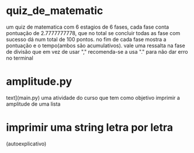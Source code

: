 ﻿# quiz_de_matematic
um quiz de matematica com 6 estagios de 6 fases, cada fase conta pontuação de 2.7777777778, que no total se concluir todas as fase com sucesso dá num total de 100 pontos. no fim de cada fase mostra a pontuação e o tempo(ambos são acumulativos). vale uma ressalta na fase de divisão que em vez de usar "," recomenda-se a usa "." para não dar erro no terminal 


# amplitude.py
text](main.py)
uma atividade do curso que tem como objetivo imprimir a amplitude de uma lista

# imprimir uma string letra por letra
(autoexplicativo)
